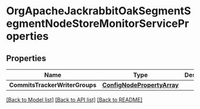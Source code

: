 # OrgApacheJackrabbitOakSegmentSegmentNodeStoreMonitorServiceProperties

## Properties
Name | Type | Description | Notes
------------ | ------------- | ------------- | -------------
**CommitsTrackerWriterGroups** | [**ConfigNodePropertyArray**](configNodePropertyArray.md) |  | [optional] 

[[Back to Model list]](../README.md#documentation-for-models) [[Back to API list]](../README.md#documentation-for-api-endpoints) [[Back to README]](../README.md)



